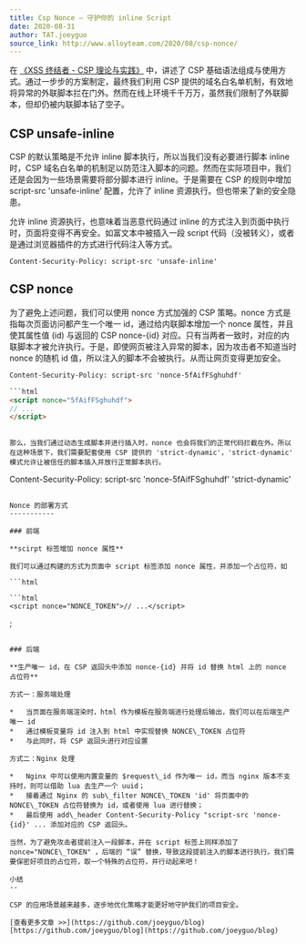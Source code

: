 ```yaml
---
title: Csp Nonce – 守护你的 inline Script
date: 2020-08-31
author: TAT.joeyguo
source_link: http://www.alloyteam.com/2020/08/csp-nonce/
---
```


<!-- {% raw %} - for jekyll -->

在 [《XSS 终结者 - CSP 理论与实践》](https://github.com/joeyguo/blog/issues/5) 中，讲述了 CSP 基础语法组成与使用方式。通过一步步的方案制定，最终我们利用 CSP 提供的域名白名单机制，有效地将异常的外联脚本拦在门外。然而在线上环境千千万万，虽然我们限制了外联脚本，但却仍被内联脚本钻了空子。

## CSP unsafe-inline

CSP 的默认策略是不允许 inline 脚本执行，所以当我们没有必要进行脚本 inline 时，CSP 域名白名单的机制足以防范注入脚本的问题。然而在实际项目中，我们还是会因为一些场景需要将部分脚本进行 inline。于是需要在 CSP 的规则中增加 script-src 'unsafe-inline' 配置，允许了 inline 资源执行。但也带来了新的安全隐患。

允许 inline 资源执行，也意味着当恶意代码通过 inline 的方式注入到页面中执行时，页面将变得不再安全。如富文本中被插入一段 script 代码（没被转义），或者是通过浏览器插件的方式进行代码注入等方式。

    Content-Security-Policy: script-src 'unsafe-inline'

## CSP nonce

为了避免上述问题，我们可以使用 nonce 方式加强的 CSP 策略。nonce 方式是指每次页面访问都产生一个唯一 id，通过给内联脚本增加一个 nonce 属性，并且使其属性值 (id) 与返回的 CSP nonce-{id} 对应。只有当两者一致时，对应的内联脚本才被允许执行。于是，即使网页被注入异常的脚本，因为攻击者不知道当时 nonce 的随机 id 值，所以注入的脚本不会被执行。从而让网页变得更加安全。

````html
Content-Security-Policy: script-src 'nonce-5fAifFSghuhdf'

```html
<script nonce="5fAifFSghuhdf">
// ...
</script>
````

```

那么，当我们通过动态生成脚本并进行插入时，nonce 也会将我们的正常代码拦截在外。所以在这种场景下，我们需要配套使用 CSP 提供的 'strict-dynamic'，'strict-dynamic' 模式允许让被信任的脚本插入并放行正常脚本执行。

```

Content-Security-Policy: script-src 'nonce-5fAifFSghuhdf' 'strict-dynamic'

````

Nonce 的部署方式
-----------

### 前端

**scirpt 标签增加 nonce 属性**

我们可以通过构建的方式为页面中 script 标签添加 nonce 属性，并添加一个占位符，如

```html

```html
<script nonce="NONCE_TOKEN">// ...</script>
````

;

```

### 后端

**生产唯一 id，在 CSP 返回头中添加 nonce-{id} 并将 id 替换 html 上的 nonce 占位符**

方式一：服务端处理

*   当页面在服务端渲染时，html 作为模板在服务端进行处理后输出，我们可以在后端生产唯一 id
*   通过模板变量将 id 注入到 html 中实现替换 NONCE\_TOKEN 占位符
*   与此同时，将 CSP 返回头进行对应设置

方式二：Nginx 处理

*   Nginx 中可以使用内置变量的 $request\_id 作为唯一 id，而当 nginx 版本不支持时，则可以借助 lua 去生产一个 uuid；
*   接着通过 Nginx 的 sub\_filter NONCE\_TOKEN 'id' 将页面中的 NONCE\_TOKEN 占位符替换为 id，或者使用 lua 进行替换；
*   最后使用 add\_header Content-Security-Policy "script-src 'nonce-{id}' ... 添加对应的 CSP 返回头。

当然，为了避免攻击者提前注入一段脚本，并在 script 标签上同样添加了 nonce="NONCE\_TOKEN" ，后端的 “误” 替换，导致这段提前注入的脚本进行执行。我们需要保密好项目的占位符，取一个特殊的占位符，并行动起来吧！

小结
--

CSP 的应用场景越来越多，逐步地优化策略才能更好地守护我们的项目安全。

[查看更多文章 >>](https://github.com/joeyguo/blog)  
[https://github.com/joeyguo/blog](https://github.com/joeyguo/blog)
```


<!-- {% endraw %} - for jekyll -->